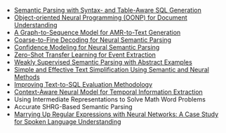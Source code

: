 * [Semantic Parsing with Syntax- and Table-Aware SQL Generation](https://arxiv.org/pdf/1804.08338.pdf)
* [Object-oriented Neural Programming (OONP) for Document Understanding](https://arxiv.org/abs/1709.08853)
* [A Graph-to-Sequence Model for AMR-to-Text Generation](https://www.cs.rochester.edu/u/gildea/pubs/song-acl18.pdf)
* [Coarse-to-Fine Decoding for Neural Semantic Parsing](https://arxiv.org/pdf/1805.04793.pdf)
* [Confidence Modeling for Neural Semantic Parsing](https://arxiv.org/pdf/1805.04604.pdf)
* [Zero-Shot Transfer Learning for Event Extraction](http://nlp.cs.rpi.edu/paper/zeroshot2018.pdf)
* [Weakly Supervised Semantic Parsing with Abstract Examples](https://arxiv.org/pdf/1711.05240.pdf)
* [Simple and Effective Text Simplification Using Semantic and Neural Methods](http://www.cs.huji.ac.il/~oabend/papers/simplification_ucca.pdf)
* [Improving Text-to-SQL Evaluation Methodology](http://jkk.name/publication/acl18sql/)
* [Context-Aware Neural Model for Temporal Information Extraction](http://www.cs.uml.edu/~arum/publications/Meng_Rumshisky_ACL2018.pdf)
* Using Intermediate Representations to Solve Math Word Problems
* Accurate SHRG-Based Semantic Parsing
* [Marrying Up Regular Expressions with Neural Networks: A Case Study for Spoken Language Understanding](https://arxiv.org/abs/1805.05588)
